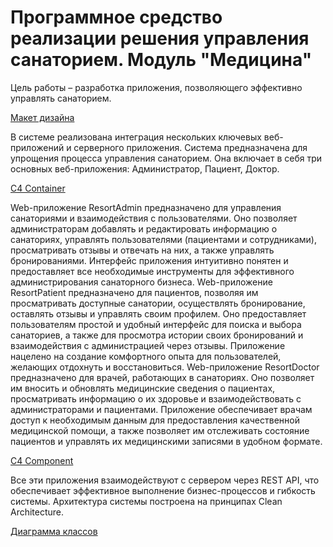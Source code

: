 # Программное средство реализации решения управления санаторием. Модуль "Медицина"
Цель работы – разработка приложения, позволяющего эффективно управлять санаторием.

[Макет дизайна](https://www.figma.com/file/XoMtOCKymrEiD7mh3DTndG?node-id=0-1&node-type=canvas&t=V2pn4xjp7kXFWdSF-0&type=design&mode=design)

В системе реализована интеграция нескольких ключевых веб-приложений и серверного приложения. Система предназначена для упрощения процесса управления санаторием. Она включает в себя три основных веб-приложения: Администратор, Пациент, Доктор.

[C4 Container](https://github.com/biniess/uni/blob/main/doc/Контейнеры.jpg)

Web-приложение ResortAdmin предназначено для управления санаториями и взаимодействия с пользователями. Оно позволяет администраторам добавлять и редактировать информацию о санаториях, управлять пользователями (пациентами и сотрудниками), просматривать отзывы и отвечать на них, а также управлять бронированиями. Интерфейс приложения интуитивно понятен и предоставляет все необходимые инструменты для эффективного администрирования санаторного бизнеса.
Web-приложение ResortPatient предназначено для пациентов, позволяя им просматривать доступные санатории, осуществлять бронирование, оставлять отзывы и управлять своим профилем. Оно предоставляет пользователям простой и удобный интерфейс для поиска и выбора санаториев, а также для просмотра истории своих бронирований и взаимодействия с администрацией через отзывы. Приложение нацелено на создание комфортного опыта для пользователей, желающих отдохнуть и восстановиться.
Web-приложение ResortDoctor предназначено для врачей, работающих в санаториях. Оно позволяет им вносить и обновлять медицинские сведения о пациентах, просматривать информацию о их здоровье и взаимодействовать с администраторами и пациентами. Приложение обеспечивает врачам доступ к необходимым данным для предоставления качественной медицинской помощи, а также позволяет им отслеживать состояние пациентов и управлять их медицинскими записями в удобном формате.

[C4 Component](https://github.com/biniess/uni/blob/main/doc/Компоненты.jpg)

Все эти приложения взаимодействуют с сервером через REST API, что обеспечивает эффективное выполнение бизнес-процессов и гибкость системы.
Архитектура системы построена на принципах Clean Architecture.

[Диаграмма классов](https://github.com/biniess/uni/blob/main/doc/Диаграмма%20классов.drawio.png)

